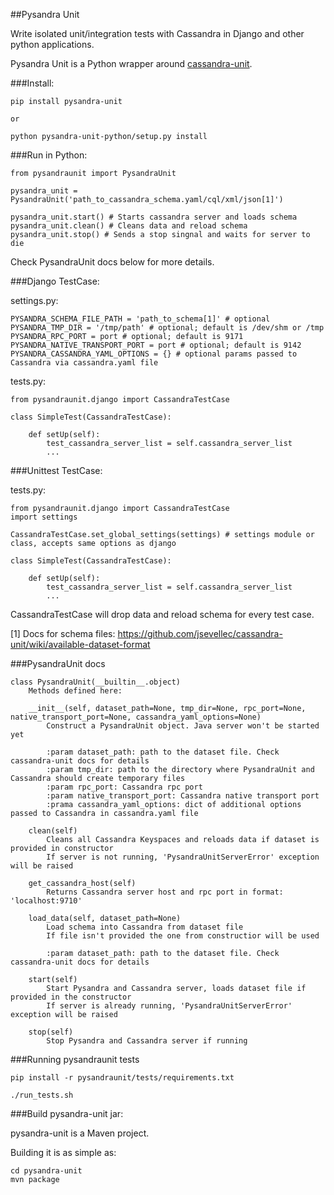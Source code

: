 ##Pysandra Unit

Write isolated unit/integration tests with Cassandra in Django and other python applications.

Pysandra Unit is a Python wrapper around [cassandra-unit](https://github.com/jsevellec/cassandra-unit).


###Install:

    pip install pysandra-unit

    or

    python pysandra-unit-python/setup.py install


###Run in Python:

    from pysandraunit import PysandraUnit

    pysandra_unit = PysandraUnit('path_to_cassandra_schema.yaml/cql/xml/json[1]')

    pysandra_unit.start() # Starts cassandra server and loads schema
    pysandra_unit.clean() # Cleans data and reload schema
    pysandra_unit.stop() # Sends a stop singnal and waits for server to die

Check PysandraUnit docs below for more details.


###Django TestCase:

settings.py:

	PYSANDRA_SCHEMA_FILE_PATH = 'path_to_schema[1]' # optional
	PYSANDRA_TMP_DIR = '/tmp/path' # optional; default is /dev/shm or /tmp
	PYSANDRA_RPC_PORT = port # optional; default is 9171
	PYSANDRA_NATIVE_TRANSPORT_PORT = port # optional; default is 9142
	PYSANDRA_CASSANDRA_YAML_OPTIONS = {} # optional params passed to Cassandra via cassandra.yaml file

tests.py:

	from pysandraunit.django import CassandraTestCase

	class SimpleTest(CassandraTestCase):

		def setUp(self):
			test_cassandra_server_list = self.cassandra_server_list
			...

###Unittest TestCase:

tests.py:

	from pysandraunit.django import CassandraTestCase
	import settings

	CassandraTestCase.set_global_settings(settings) # settings module or class, accepts same options as django

	class SimpleTest(CassandraTestCase):

		def setUp(self):
			test_cassandra_server_list = self.cassandra_server_list
			...

CassandraTestCase will drop data and reload schema for every test case.

[1] Docs for schema files: https://github.com/jsevellec/cassandra-unit/wiki/available-dataset-format


###PysandraUnit docs

	class PysandraUnit(__builtin__.object)
		Methods defined here:
		
		__init__(self, dataset_path=None, tmp_dir=None, rpc_port=None, native_transport_port=None, cassandra_yaml_options=None)
			Construct a PysandraUnit object. Java server won't be started yet
			
			:param dataset_path: path to the dataset file. Check cassandra-unit docs for details
			:param tmp_dir: path to the directory where PysandraUnit and Cassandra should create temporary files
			:param rpc_port: Cassandra rpc port
			:param native_transport_port: Cassandra native transport port
			:prama cassandra_yaml_options: dict of additional options passed to Cassandra in cassandra.yaml file

		clean(self)
			Cleans all Cassandra Keyspaces and reloads data if dataset is provided in constructor
			If server is not running, 'PysandraUnitServerError' exception will be raised

		get_cassandra_host(self)
			Returns Cassandra server host and rpc port in format: 'localhost:9710'

		load_data(self, dataset_path=None)
			Load schema into Cassandra from dataset file
			If file isn't provided the one from constructior will be used
			
			:param dataset_path: path to the dataset file. Check cassandra-unit docs for details

		start(self)
			Start Pysandra and Cassandra server, loads dataset file if provided in the constructor
			If server is already running, 'PysandraUnitServerError' exception will be raised

		stop(self)
			Stop Pysandra and Cassandra server if running


###Running pysandraunit tests

	pip install -r pysandraunit/tests/requirements.txt

	./run_tests.sh


###Build pysandra-unit jar:

pysandra-unit is a Maven project.

Building it is as simple as:

    cd pysandra-unit
    mvn package

